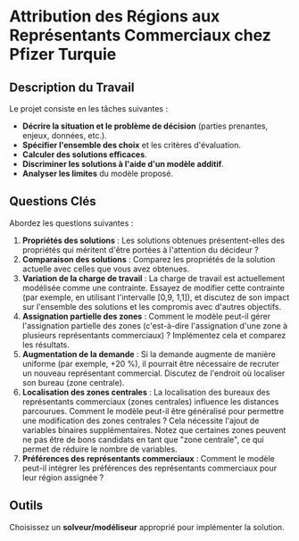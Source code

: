 # Attribution des Régions aux Représentants Commerciaux chez Pfizer Turquie

## Description du Travail

Le projet consiste en les tâches suivantes :

- **Décrire la situation et le problème de décision** (parties prenantes, enjeux, données, etc.).
- **Spécifier l'ensemble des choix** et les critères d'évaluation.
- **Calculer des solutions efficaces**.
- **Discriminer les solutions à l'aide d'un modèle additif**.
- **Analyser les limites** du modèle proposé.

## Questions Clés

Abordez les questions suivantes :

1. **Propriétés des solutions** : Les solutions obtenues présentent-elles des propriétés qui méritent d'être portées à l'attention du décideur ?
2. **Comparaison des solutions** : Comparez les propriétés de la solution actuelle avec celles que vous avez obtenues.
3. **Variation de la charge de travail** : La charge de travail est actuellement modélisée comme une contrainte. Essayez de modifier cette contrainte (par exemple, en utilisant l'intervalle [0,9, 1,1]), et discutez de son impact sur l'ensemble des solutions et les compromis avec d'autres objectifs.
4. **Assignation partielle des zones** : Comment le modèle peut-il gérer l'assignation partielle des zones (c'est-à-dire l'assignation d'une zone à plusieurs représentants commerciaux) ? Implémentez cela et comparez les résultats.
5. **Augmentation de la demande** : Si la demande augmente de manière uniforme (par exemple, +20 %), il pourrait être nécessaire de recruter un nouveau représentant commercial. Discutez de l'endroit où localiser son bureau (zone centrale).
6. **Localisation des zones centrales** : La localisation des bureaux des représentants commerciaux (zones centrales) influence les distances parcourues. Comment le modèle peut-il être généralisé pour permettre une modification des zones centrales ? Cela nécessite l'ajout de variables binaires supplémentaires. Notez que certaines zones peuvent ne pas être de bons candidats en tant que "zone centrale", ce qui permet de réduire le nombre de variables.
7. **Préférences des représentants commerciaux** : Comment le modèle peut-il intégrer les préférences des représentants commerciaux pour leur région assignée ?

## Outils

Choisissez un **solveur/modéliseur** approprié pour implémenter la solution.
